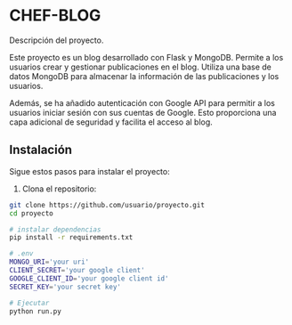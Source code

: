 # CHEF-BLOG

Descripción del proyecto.

Este proyecto es un blog desarrollado con Flask y MongoDB. Permite a los usuarios crear y gestionar publicaciones en el blog. Utiliza una base de datos MongoDB para almacenar la información de las publicaciones y los usuarios.

Además, se ha añadido autenticación con Google API para permitir a los usuarios iniciar sesión con sus cuentas de Google. Esto proporciona una capa adicional de seguridad y facilita el acceso al blog.

## Instalación

Sigue estos pasos para instalar el proyecto:

1. Clona el repositorio:

```bash
git clone https://github.com/usuario/proyecto.git
cd proyecto

# instalar dependencias
pip install -r requirements.txt

# .env
MONGO_URI='your uri'
CLIENT_SECRET='your google client'
GOOGLE_CLIENT_ID='your google client id'
SECRET_KEY='your secret key'

# Ejecutar
python run.py